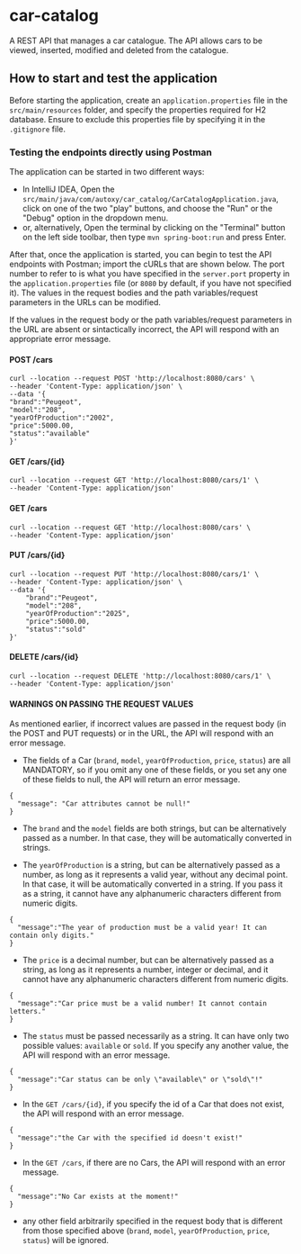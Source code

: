 # car-catalog

A REST API that manages a car catalogue. The API allows cars to be viewed, inserted, modified and deleted from the 
catalogue.

## How to start and test the application

Before starting the application, create an ```application.properties``` file in the ```src/main/resources``` folder, and 
specify the properties required for H2 database. Ensure to exclude this properties file by specifying it in the 
```.gitignore``` file.

### Testing the endpoints directly using Postman

The application can be started in two different ways:

- In IntelliJ IDEA, Open the ```src/main/java/com/autoxy/car_catalog/CarCatalogApplication.java```, click on one of the 
  two "play" buttons, and choose the "Run" or the "Debug" option in the dropdown menu.
- or, alternatively, Open the terminal by clicking on the "Terminal" button on the left side toolbar, then type 
  ```mvn spring-boot:run``` and press Enter.

After that, once the application is started, you can begin to test the API endpoints with Postman; import the cURLs that 
are shown below. The port number to refer to is what you have specified in the ```server.port``` property in the 
```application.properties``` file (or ```8080``` by default, if you have not specified it).
The values in the request bodies and the path variables/request parameters in the URLs can be modified.

If the values in the request body or the path variables/request parameters in the URL are absent or sintactically 
incorrect, the API will respond with an appropriate error message.

#### POST /cars
```
curl --location --request POST 'http://localhost:8080/cars' \
--header 'Content-Type: application/json' \
--data '{
"brand":"Peugeot",
"model":"208",
"yearOfProduction":"2002",
"price":5000.00,
"status":"available"
}'
```

#### GET /cars/{id}
```
curl --location --request GET 'http://localhost:8080/cars/1' \
--header 'Content-Type: application/json'
```

#### GET /cars
```
curl --location --request GET 'http://localhost:8080/cars' \
--header 'Content-Type: application/json'
```

#### PUT /cars/{id}
```
curl --location --request PUT 'http://localhost:8080/cars/1' \
--header 'Content-Type: application/json' \
--data '{
    "brand":"Peugeot",
    "model":"208",
    "yearOfProduction":"2025",
    "price":5000.00,
    "status":"sold"
}'
```

#### DELETE /cars/{id}
```
curl --location --request DELETE 'http://localhost:8080/cars/1' \
--header 'Content-Type: application/json'
```

#### WARNINGS ON PASSING THE REQUEST VALUES

As mentioned earlier, if incorrect values are passed in the request body (in the POST and PUT requests) or in the URL, 
the API will respond with an error message.

- The fields of a Car (```brand```, ```model```, ```yearOfProduction```, ```price```, ```status```) are all MANDATORY, 
  so if you omit any one of these fields, or you set any one of these fields to null, the API will return an error 
  message.
```
{
  "message": "Car attributes cannot be null!"
}
```

- The ```brand``` and the ```model``` fields are both strings, but can be alternatively passed as a number. In that 
  case, they will be automatically converted in strings.


- The ```yearOfProduction``` is a string, but can be alternatively passed as a number, as long as it represents a valid 
  year, without any decimal point. In that case, it will be automatically converted in a string. If you pass it as a 
  string, it cannot have any alphanumeric characters different from numeric digits.
```
{
  "message":"The year of production must be a valid year! It can contain only digits."
}
```

- The ```price``` is a decimal number, but can be alternatively passed as a string, as long as it represents a number, 
  integer or decimal, and it cannot have any alphanumeric characters different from numeric digits.
```
{
  "message":"Car price must be a valid number! It cannot contain letters."
}
```

- The ```status``` must be passed necessarily as a string. It can have only two possible values: ```available``` or 
  ```sold```. If you specify any another value, the API will respond with an error message.
```
{
  "message":"Car status can be only \"available\" or \"sold\"!"
}
```

- In the ```GET /cars/{id}```, if you specify the id of a Car that does not exist, the API will respond with an error 
  message.
```
{
  "message":"the Car with the specified id doesn't exist!"
}
```

- In the ```GET /cars```, if there are no Cars, the API will respond with an error message.
```
{
  "message":"No Car exists at the moment!"
}
```

- any other field arbitrarily specified in the request body that is different from those specified above (```brand```, 
  ```model```, ```yearOfProduction```, ```price```, ```status```) will be ignored.